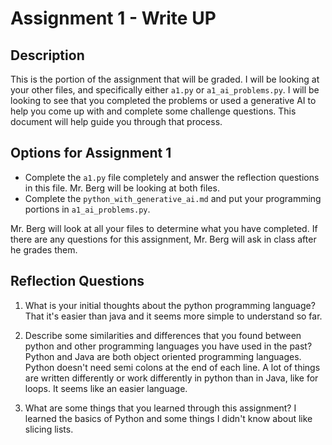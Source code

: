 # Assignment 1 - Write UP

## Description
This is the portion of the assignment that will be graded.  I will be looking at your other files, and specifically either `a1.py` or `a1_ai_problems.py`.  I will be looking to see that you completed the problems or used a generative AI to help you come up with and complete some challenge questions.  This document will help guide you through that process.

## Options for Assignment 1
- Complete the `a1.py` file completely and answer the reflection questions in this file.  Mr. Berg will be looking at both files.
- Complete the `python_with_generative_ai.md` and put your programming portions in `a1_ai_problems.py`.

Mr. Berg will look at all your files to determine what you have completed.  If there are any questions for this assignment, Mr. Berg will ask in class after he grades them.


## Reflection Questions

1. What is your initial thoughts about the python programming language?
That it's easier than java and it seems more simple to understand so far.


2. Describe some similarities and differences that you found between python and other programming languages you have used in the past?
Python and Java are both object oriented programming languages. Python doesn't need semi colons at the end of each line. A lot of things are written differently or work differently in python than in Java, like for loops. It seems like an easier language.


3. What are some things that you learned through this assignment?
I learned the basics of Python and some things I didn't know about like slicing lists.